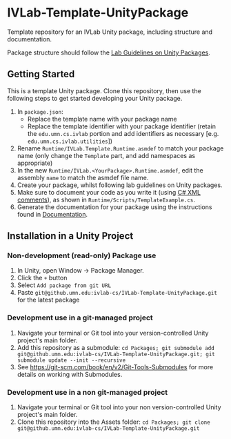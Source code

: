 # IVLab-Template-UnityPackage

Template repository for an IVLab Unity package, including structure and documentation.

Package structure should follow the [Lab Guidelines on Unity Packages](https://docs.google.com/document/d/1BWo-OIJx3uG72XyvIiO-t1jVDnXKFhoxj-o5VYO5Gq0/edit?usp=sharing).

## Getting Started

This is a template Unity package. Clone this repository, then use the following steps to get started developing your Unity package.

1. In `package.json`:
    - Replace the template name with your package name
    - Replace the template identifier with your package identifier (retain the `edu.umn.cs.ivlab` portion and add identifiers as necessary [e.g. `edu.umn.cs.ivlab.utilities`])
2. Rename `Runtime/IVLab.Template.Runtime.asmdef` to match your package name (only change the `Template` part, and add namespaces as appropriate)
3. In the new `Runtime/IVLab.<YourPackage>.Runtime.asmdef`, edit the assembly `name` to match the asmdef file name.
4. Create your package, whilst following lab guidelines on Unity packages.
5. Make sure to document your code as you write it (using [C# XML comments](https://docs.microsoft.com/en-us/dotnet/csharp/programming-guide/xmldoc/recommended-tags-for-documentation-comments)), as shown in `Runtime/Scripts/TemplateExample.cs`.
6. Generate the documentation for your package using the instructions found in [Documentation](./Documentation).


## Installation in a Unity Project

### Non-development (read-only) Package use
1. In Unity, open Window -> Package Manager. 
2. Click the ```+``` button
3. Select ```Add package from git URL```
4. Paste ```git@github.umn.edu:ivlab-cs/IVLab-Template-UnityPackage.git``` for the latest package

### Development use in a git-managed project
1. Navigate your terminal or Git tool into your version-controlled Unity project's main folder. 
2. Add this repository as a submodule: ```cd Packages; git submodule add git@github.umn.edu:ivlab-cs/IVLab-Template-UnityPackage.git; git submodule update --init --recursive```
3. See https://git-scm.com/book/en/v2/Git-Tools-Submodules for more details on working with Submodules. 

### Development use in a non git-managed project
1. Navigate your terminal or Git tool into your non version-controlled Unity project's main folder. 
2. Clone this repository into the Assets folder: ```cd Packages; git clone git@github.umn.edu:ivlab-cs/IVLab-Template-UnityPackage.git```